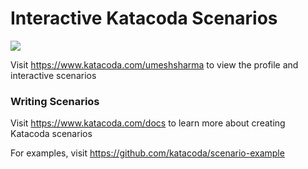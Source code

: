 # Interactive Katacoda Scenarios

[![](http://shields.katacoda.com/katacoda/umeshsharma/count.svg)](https://www.katacoda.com/umeshsharma "Get your profile on Katacoda.com")

Visit https://www.katacoda.com/umeshsharma to view the profile and interactive scenarios

### Writing Scenarios
Visit https://www.katacoda.com/docs to learn more about creating Katacoda scenarios

For examples, visit https://github.com/katacoda/scenario-example
